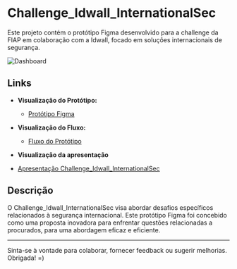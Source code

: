 # Challenge_Idwall_InternationalSec

Este projeto contém o protótipo Figma desenvolvido para a challenge da FIAP em colaboração com a Idwall, focado em soluções internacionais de segurança.

![Dashboard](https://cdn.discordapp.com/attachments/1082896001339240568/1184465653596442714/Group_84.png?ex=658c129a&is=65799d9a&hm=cae71cf10423b5a779d32f2f037d7197e060477f85b6fe3e42a18dea4cad6df3&)
## Links

- **Visualização do Protótipo:**
  - [Protótipo Figma](https://www.figma.com/file/j1lfJ4i4z9MElahEqE83WU/procurados?type=design&node-id=0%3A1&mode=design&t=ZQ0qTxosyAYShYaQ-1)

- **Visualização do Fluxo:**
  - [Fluxo do Protótipo](https://www.figma.com/proto/j1lfJ4i4z9MElahEqE83WU/procurados?type=design&node-id=0-1&t=ZQ0qTxosyAYShYaQ-0&scaling=min-zoom&page-id=0%3A1&starting-point-node-id=3%3A74&prev-org-id=external-teams)
 - **Visualização da apresentação**
  - [Apresentação Challenge_Idwall_InternationalSec](https://www.canva.com/design/DAFijkF_NFI/DS56QMFho2bDYL9hnQU7aw/view?utm_content=DAFijkF_NFI&utm_campaign=designshare&utm_medium=link&utm_source=publishsharelink)

## Descrição

O Challenge_Idwall_InternationalSec visa abordar desafios específicos relacionados à segurança internacional. Este protótipo Figma foi concebido como uma proposta inovadora para enfrentar questões relacionadas a procurados, para uma abordagem eficaz e eficiente.

---
Sinta-se à vontade para colaborar, fornecer feedback ou sugerir melhorias. Obrigada! =)
